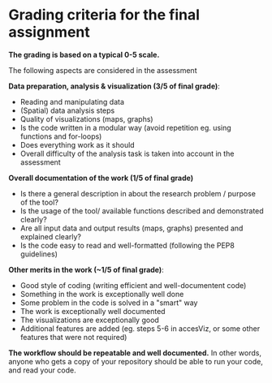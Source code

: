 # Grading criteria for the final assignment

**The grading is based on a typical 0-5 scale.**

The following aspects are considered in the assessment

**Data preparation, analysis & visualization (3/5 of final grade)**:

- Reading and manipulating data
- (Spatial) data analysis steps
- Quality of visualizations (maps, graphs)
- Is the code written in a modular way (avoid repetition eg. using functions and for-loops)
- Does everything work as it should
- Overall difficulty of the analysis task is taken into account in the assessment

**Overall documentation of the work (1/5 of final grade)**

- Is there a general description in about the research problem / purpose of the tool?
- Is the usage of the tool/ available functions described and demonstrated clearly?
- Are all input data and output results (maps, graphs) presented and explained clearly?
- Is the code easy to read and well-formatted (following the PEP8 guidelines)

**Other merits in the work (~1/5 of final grade)**:

- Good style of coding (writing efficient and well-documentent code)
- Something in the work is exceptionally well done
- Some problem in the code is solved in a "smart" way
- The work is exceptionally well documented
- The visualizations are exceptionally good
- Additional features are added (eg. steps 5-6 in accesViz, or some other features that were not required)

**The workflow should be repeatable and well documented.** In other words, anyone who gets a copy of your repository should be able to run your code, and read your code.
